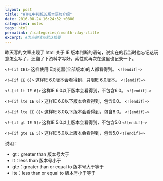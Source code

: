```yaml
---
layout: post
title: "HTML中判断IE版本语句介绍"
date: 2016-08-24 16:24:32 +0800
categories: notes
tags: html
permalink: /:categories/:month-:day-:title
excerpt: #为空的清空默认摘要
---
```

昨天写的文章出现了 html 关于 IE 版本判断的语句，说实在的我当时也忘记这玩意怎么写了，还翻了下资料才写好，索性就再次在这里也记录一下。

`<!–[if IE]>`
这样使用IE浏览器(全部版本)的人都看得到。
`<![endif]–>`

`<!–[if IE 6]>`
这样IE 6.0版本会看得到，只限IE 6.0版本。
`<![endif]–>`

`<!–[if lt IE 6]>`
这样IE 6.0以下版本会看得到，不包含6.0。
`<![endif]–>`

`<!–[if lte IE 6]>`
这样IE 6.0以下版本会看得到，包含6.0。
`<![endif]–>`

`<!–[if lte IE 8]>`
这样IE 8.0以下版本会看得到，包含8.0。
`<![endif]–>`

`<!–[if gt IE 5]>`
这样IE 5.0以上版本会看得到，不包含5.0
`<![endif]–>`

`<!–[if gte IE 5]>`
这样IE 5.0以上版本会看得到，包含5.0
`<![endif]–>`

说明：

* gt：greater than 版本号大于
* lt：less than 版本号小于
* gte：greater than or equal to 版本号大于等于
* lte：less than or equal to 版本号小于等于

